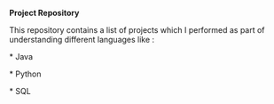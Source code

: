 **Project Repository**
<p>This repository contains a list of projects which I performed as part of understanding different languages like : </p>
<p>* Java</p>
<p>* Python</p>
<p>* SQL</p>
